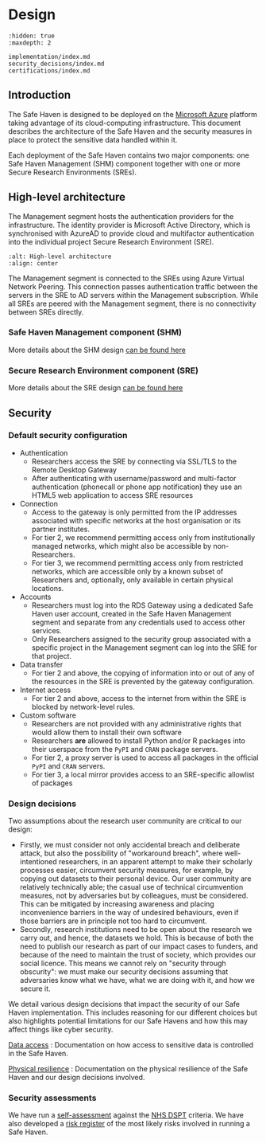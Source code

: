 # Design

```{toctree}
:hidden: true
:maxdepth: 2

implementation/index.md
security_decisions/index.md
certifications/index.md
```
## Introduction

The Safe Haven is designed to be deployed on the [Microsoft Azure](https://azure.microsoft.com/en-gb/) platform taking advantage of its cloud-computing infrastructure.
This document describes the architecture of the Safe Haven and the security measures in place to protect the sensitive data handled within it.

Each deployment of the Safe Haven contains two major components: one Safe Haven Management (SHM) component together with one or more Secure Research Environments (SREs).

## High-level architecture

The Management segment hosts the authentication providers for the infrastructure.
The identity provider is Microsoft Active Directory, which is synchronised with AzureAD to provide cloud and multifactor authentication into the individual project Secure Research Environment (SRE).

```{image} safe_haven_architecture.png
:alt: High-level architecture
:align: center
```

The Management segment is connected to the SREs using Azure Virtual Network Peering.
This connection passes authentication traffic between the servers in the SRE to AD servers within the Management subscription. While all SREs are peered with the Management segment, there is no connectivity between SREs directly.

### Safe Haven Management component (SHM)

More details about the SHM design [can be found here](implementation/shm_details.md)

### Secure Research Environment component (SRE)

More details about the SRE design [can be found here](implementation/sre_details.md)

## Security

### Default security configuration

- Authentication
  - Researchers access the SRE by connecting via SSL/TLS to the Remote Desktop Gateway
  - After authenticating with username/password and multi-factor authentication (phonecall or phone app notification) they use an HTML5 web application to access SRE resources
- Connection
  - Access to the gateway is only permitted from the IP addresses associated with specific networks at the host organisation or its partner institutes.
  - For tier 2, we recommend permitting access only from institutionally managed networks, which might also be accessible by non-Researchers.
  - For tier 3, we recommend permitting access only from restricted networks, which are accessible only by a known subset of Researchers and, optionally, only available in certain physical locations.
- Accounts
  - Researchers must log into the RDS Gateway using a dedicated Safe Haven user account, created in the Safe Haven Management segment and separate from any credentials used to access other services.
  - Only Researchers assigned to the security group associated with a specific project in the Management segment can log into the SRE for that project.
- Data transfer
  - For tier 2 and above, the copying of information into or out of any of the resources in the SRE is prevented by the gateway configuration.
- Internet access
  - For tier 2 and above, access to the internet from within the SRE is blocked by network-level rules.
- Custom software
  - Researchers are not provided with any administrative rights that would allow them to install their own software
  - Researchers **are** allowed to install Python and/or R packages into their userspace from the `PyPI` and `CRAN` package servers.
  - For tier 2, a proxy server is used to access all packages in the official `PyPI` and `CRAN` servers.
  - For tier 3, a local mirror provides access to an SRE-specific allowlist of packages

### Design decisions

Two assumptions about the research user community are critical to our design:

- Firstly, we must consider not only accidental breach and deliberate attack, but also the possibility of "workaround breach", where well-intentioned researchers, in an apparent attempt to make their scholarly processes easier, circumvent security measures, for example, by copying out datasets to their personal device. Our user community are relatively technically able; the casual use of technical circumvention measures, not by adversaries but by colleagues, must be considered. This can be mitigated by increasing awareness and placing inconvenience barriers in the way of undesired behaviours, even if those barriers are in principle not too hard to circumvent.
- Secondly, research institutions need to be open about the research we carry out, and hence, the datasets we hold. This is because of both the need to publish our research as part of our impact cases to funders, and because of the need to maintain the trust of society, which provides our social licence. This means we cannot rely on "security through obscurity": we must make our security decisions assuming that adversaries know what we have, what we are doing with it, and how we secure it.

We detail various design decisions that impact the security of our Safe Haven implementation.
This includes reasoning for our different choices but also highlights potential limitations for our Safe Havens and how this may affect things like cyber security.

[Data access](security_decisions/data_access.md)
: Documentation on how access to sensitive data is controlled in the Safe Haven.

[Physical resilience](security_decisions/physical_resilence_and_availability.md)
: Documentation on the physical resilience of the Safe Haven and our design decisions involved.

### Security assessments

We have run a [self-assessment](certifications/DSPT.md) against the [NHS DSPT](https://www.dsptoolkit.nhs.uk/) criteria.
We have also developed a [risk register](certifications/risk_register.md) of the most likely risks involved in running a Safe Haven.

